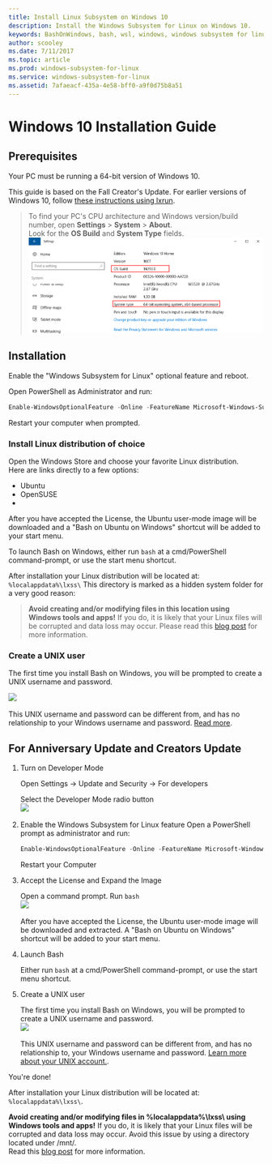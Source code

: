 ```yaml
---
title: Install Linux Subsystem on Windows 10
description: Install the Windows Subsystem for Linux on Windows 10.
keywords: BashOnWindows, bash, wsl, windows, windows subsystem for linux, windowssubsystem, ubuntu, windows 10
author: scooley
ms.date: 7/11/2017
ms.topic: article
ms.prod: windows-subsystem-for-linux
ms.service: windows-subsystem-for-linux
ms.assetid: 7afaeacf-435a-4e58-bff0-a9f0d75b8a51
---
```


# Windows 10 Installation Guide

## Prerequisites
Your PC must be running a 64-bit version of Windows 10.

This guide is based on the Fall Creator's Update.  For earlier versions of Windows 10, follow [these instructions using lxrun](install_guide.md#For-Anniversary-Update-and-Creators-Update).

> To find your PC's CPU architecture and Windows version/build number, open **Settings** > **System** > **About**.  
  Look for the **OS Build** and **System Type** fields.
  ![](media/system.png) 

## Installation
Enable the "Windows Subsystem for Linux" optional feature and reboot.

Open PowerShell as Administrator and run:
``` PowerShell
Enable-WindowsOptionalFeature -Online -FeatureName Microsoft-Windows-Subsystem-Linux
```

Restart your computer when prompted.

### Install Linux distribution of choice
Open the Windows Store and choose your favorite Linux distribution.  
Here are links directly to a few options:
* Ubuntu
* OpenSUSE
*

  
After you have accepted the License, the Ubuntu user-mode image will be downloaded and a "Bash on Ubuntu on Windows" shortcut will be added to your start menu.

To launch Bash on Windows, either run `bash` at a cmd/PowerShell command-prompt, or use the start menu shortcut.

After installation your Linux distribution will be located at: `%localappdata%\lxss\`
This directory is marked as a hidden system folder for a very good reason: 

> **Avoid creating and/or modifying files in this location using Windows tools 
> and apps!** If you do, it is likely that your Linux files will be corrupted and data loss may occur. 
> Please read this [blog post](https://blogs.msdn.microsoft.com/commandline/2016/11/17/do-not-change-linux-files-using-windows-apps-and-tools/) 
> for more information.

### Create a UNIX user
The first time you install Bash on Windows, you will be prompted to create a UNIX username and password.

![](media/new-user.png)
  
This UNIX username and password can be different from, and has no relationship to your Windows username 
and password. [Read more](https://msdn.microsoft.com/en-us/commandline/wsl/user_support).

## For Anniversary Update and Creators Update
1. Turn on Developer Mode
    
    Open Settings -> Update and Security -> For developers
    
    Select the Developer Mode radio button  
	  ![](media/updateAndSecurity.png)

2. Enable the Windows Subsystem for Linux feature
    Open a PowerShell prompt as administrator and run:
    ``` PowerShell
    Enable-WindowsOptionalFeature -Online -FeatureName Microsoft-Windows-Subsystem-Linux
    ```
  
    Restart your Computer

4. Accept the License and Expand the Image
    
    Open a command prompt.  Run `bash`  
    ![](media/bashShellInstall.png)
    
    After you have accepted the License, the Ubuntu user-mode image will be downloaded and extracted. A "Bash on Ubuntu on Windows" shortcut will be added to your start menu.

5. Launch Bash
    
    Either run `bash` at a cmd/PowerShell command-prompt, or use the start menu shortcut.

6. Create a UNIX user
    
    The first time you install Bash on Windows, you will be prompted to create a UNIX username and password.  
    ![](media/new-user.png)
    
    This UNIX username and password can be different from, and has no relationship to, your Windows username and password. [Learn more about your UNIX account.](https://msdn.microsoft.com/en-us/commandline/wsl/user_support).

You're done!

After installation your Linux distribution will be located at: `%localappdata%\lxss\`.

**Avoid creating and/or modifying files in %localappdata%\lxss\ using Windows tools and apps!** If you do, it is likely that your Linux files will be corrupted and data loss may occur. Avoid this issue by using a directory located under /mnt/.  
Read this [blog post](https://blogs.msdn.microsoft.com/commandline/2016/11/17/do-not-change-linux-files-using-windows-apps-and-tools/) for more information.